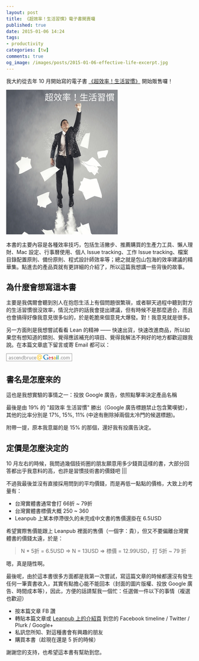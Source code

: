 ```yaml
---
layout: post
title: 《超效率！生活習慣》電子書開賣囉
published: true
date: 2015-01-06 14:24
tags:
- productivity
categories: [tw]
comments: true
og_image: /images/posts/2015-01-06-effective-life-excerpt.jpg
---
```


我大約從去年 10 月開始寫的電子書 [《超效率！生活習慣》](https://leanpub.com/effective-life) 開始販售囉！

[<img class="center" src="/images/posts/2015-01-06-effective-life.jpg" alt="超效率！生活習慣">](https://leanpub.com/effective-life)

本書的主要內容是各種效率技巧，包括生活撇步、推薦購買的生產力工具、懶人理財、Mac 設定、行事曆使用、個人 Issue tracking、工作 Issue tracking、檔案目錄配置原則、備份原則、程式設計師效率等；總之就是包山包海的效率建議的精華集。點進去的產品頁就有更詳細的介紹了，所以這篇我想講一些背後的故事。

## 為什麼會想寫這本書

主要是我偶爾會聽到別人在抱怨生活上有個問題很繁瑣，或者聊天過程中聽到對方的生活習慣很沒效率，情況允許的話我會提出建議，但有時候不是那麼適合，而且也會搞得好像我意見很多似的，於是乾脆來個意見大爆發。對！我意見就是很多。

另一方面則是我想嘗試看看 Lean 的精神 —— 快速出貨，快速改進商品，所以如果您有想知道的類別、覺得應該補充的項目、覺得我解法不夠好的地方都歡迎跟我說。在本篇文章底下留言或寄 Email 都可以：

![](/images/email.png)

## 書名是怎麼來的

這也是我想實驗的事情之一：投放 Google 廣告，依照點擊率決定產品名稱

最後是由 19% 的 "超效率 生活習慣" 勝出（Google 廣告標題禁止包含驚嘆號），其他的比率分別是 17%, 15%, 11% (中途有刪除掉兩個太冷門的候選標題)。

附帶一提，原本我意屬的是 15% 的那個，還好我有投廣告決定。

## 定價是怎麼決定的

10 月左右的時候，我問過幾個技術圈的朋友願意用多少錢買這樣的書，大部分回答都出乎我意料的高，也許是習慣技術書的價錢吧 |||

不過我最後並沒有直接採用問到的平均價錢，而是再低一點點的價格，大致上的考量有：

* 台灣實體書通常會打 66折 ~ 79折
* 台灣實體書標價大概 250 ~ 360
* Leanpub 上某本停滯很久的未完成中文書的售價還掛在 6.5USD

希望實際售價能跟上 Leanpub 裡面的售價（一個字：貴），但又不要偏離台灣實體書的價錢太遠，於是：

> N * 5折 = 6.5USD
> => N = 13USD
> => 標價 = 12.99USD，打 5折 ~ 79 折

嗯，真是隨性啊。

最後呢，由於這本書很多方面都是我第一次嘗試，寫這篇文章的時候都還沒有發生任何一筆賣書收入，其實有點擔心能不能回本（封面的圖片版權、投放 Google 廣告、時間成本等），因此，方便的話請幫我一個忙：任選做一件以下的事情（複選也歡迎）

* 按本篇文章 FB 讚
* 轉貼本篇文章或 [Leanpub 上的介紹頁](https://leanpub.com/effective-life) 到您的 Facebook timeline / Twitter / Plurk / Google+
* 私訊您所知、對這種書會有興趣的朋友
* 購買本書（趁現在還是 5 折的時候）

謝謝您的支持，也希望這本書有幫助到您。
